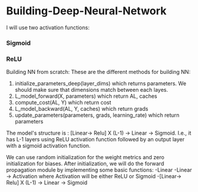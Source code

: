 # Building-Deep-Neural-Network
I will use two activation functions:

### Sigmoid
### ReLU

Building NN from scratch: 
These are the different methods for building NN:

1. initialize_parameters_deep(layer_dims) which returns parameters. We should make sure that dimensions match between each layes.
2. L_model_forward(X, parameters) which return AL, caches
3. compute_cost(AL, Y) which return cost
4. L_model_backward(AL, Y, caches) which return grads
5. update_parameters(parameters, grads, learning_rate) which return parameters

The model's structure is : [Linear-> Relu] X (L-1) -> Linear -> Sigmoid. I.e., it has L-1 layers using ReLU activation function followed by an output layer with a sigmoid activation function.

We can use random initialization for the weight metrics and zero initialization for biases.
After initialization, we will do the forward propagation module by implementing some basic functions:
-Linear
-Linear -> Activation where Activation will be either ReLU or Sigmoid
-[Linear-> Relu] X (L-1) -> Linear -> Sigmoid

